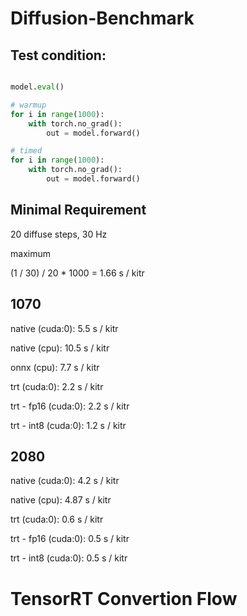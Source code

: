 # Diffusion-Benchmark

## Test condition:

```python

model.eval()

# warmup
for i in range(1000):    
    with torch.no_grad():
        out = model.forward()

# timed
for i in range(1000):
    with torch.no_grad():
        out = model.forward()
```

## Minimal Requirement

20 diffuse steps, 30 Hz

maximum

(1 / 30) / 20 * 1000 = 1.66 s / kitr

## 1070

native (cuda:0): 5.5 s / kitr

native (cpu): 10.5 s / kitr

onnx (cpu): 7.7 s / kitr

trt (cuda:0): 2.2 s / kitr

trt - fp16 (cuda:0): 2.2 s / kitr

trt - int8 (cuda:0): 1.2 s / kitr


## 2080

native (cuda:0): 4.2 s / kitr

native (cpu): 4.87 s / kitr

trt (cuda:0): 0.6 s / kitr

trt - fp16 (cuda:0): 0.5 s / kitr

trt - int8 (cuda:0): 0.5 s / kitr


# TensorRT Convertion Flow


